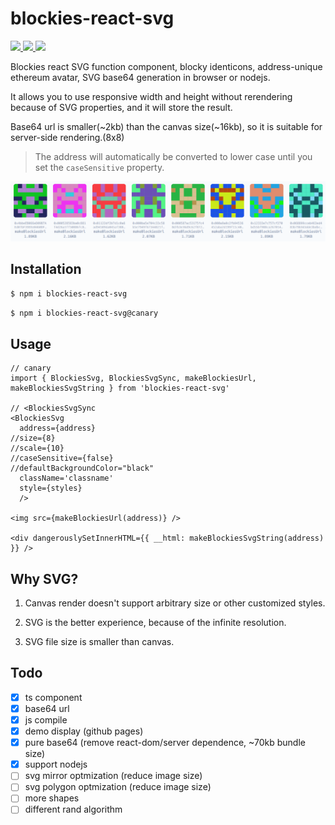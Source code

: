 # blockies-react-svg

<p >
  <a href="https://www.npmjs.com/package/blockies-react-svg" target="_blank">
    <img src="https://img.shields.io/npm/v/blockies-react-svg" />
  </a>
  <a href="https://www.npmjs.com/package/blockies-react-svg" target="_blank">
    <img src="https://img.shields.io/npm/dm/blockies-react-svg.svg" />
  </a>
    <a href="https://github.com/YYsuni/blockies-react-svg/blob/main/LICENSE" target="_blank">
    <img src="https://img.shields.io/npm/l/blockies-react-svg.svg">
  </a>
</p>

Blockies react SVG function component, blocky identicons, address-unique ethereum avatar, SVG base64 generation in browser or nodejs.

It allows you to use responsive width and height without rerendering because of SVG properties, and it will store the result.


Base64 url is smaller(~2kb) than the canvas size(~16kb), so it is suitable for server-side rendering.(8x8)

> The address will automatically be converted to lower case until you set the `caseSensitive` property.

![Sample of generated blockies](sample.png "Blockies")



## Installation

```bash
$ npm i blockies-react-svg
```
```bash
$ npm i blockies-react-svg@canary
```

## Usage


```tsx
// canary
import { BlockiesSvg, BlockiesSvgSync, makeBlockiesUrl, makeBlockiesSvgString } from 'blockies-react-svg'

// <BlockiesSvgSync 
<BlockiesSvg 
  address={address}
//size={8}
//scale={10}
//caseSensitive={false}
//defaultBackgroundColor="black"
  className='classname'
  style={styles} 
  />

<img src={makeBlockiesUrl(address)} />

<div dangerouslySetInnerHTML={{ __html: makeBlockiesSvgString(address) }} />

```


## Why SVG?

1. Canvas render doesn't support arbitrary size or other customized styles.

2. SVG is the better experience, because of the infinite resolution.

3. SVG file size is smaller than canvas.


## Todo
- [x] ts component
- [x] base64 url
- [x] js compile
- [x] demo display (github pages)
- [x] pure base64 (remove react-dom/server dependence, ~70kb bundle size)
- [x] support nodejs
- [ ] svg mirror optmization (reduce image size)
- [ ] svg polygon optmization (reduce image size)
- [ ] more shapes
- [ ] different rand algorithm